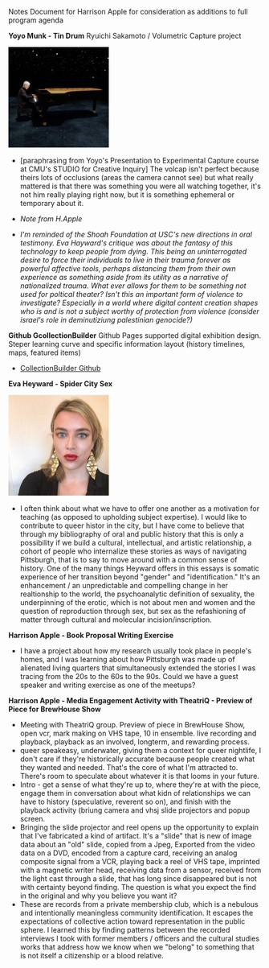 Notes Document for Harrison Apple for consideration as additions to full program agenda

**Yoyo Munk - Tin Drum** 
Ryuichi Sakamoto / Volumetric Capture project

[![Ryuichi Sakamoto Volumetric Capture by Tin Drum](/Repo-Image-files/ryuichithumb.jpg)](https://news.artnet.com/art-world/ryuichi-sakamoto-tin-drum-mixed-reality-the-shed-2312616)


- [paraphrasing from Yoyo's Presentation to Experimental Capture course at CMU's STUDIO for Creative Inquiry]
The volcap isn't perfect because theirs lots of occlusions (areas the camera cannot see) but what really mattered is that
there was something you were all watching together, it's not him really playing right now, but it is something ephemeral or temporary
about it. 

- *Note from H.Apple*

- *I'm reminded of the Shoah Foundation at USC's new directions in oral testimony. Eva Hayward's critique was about the fantasy of this 
technology to keep people from dying. This being an uninterrogated desire to force their individuals to live in their trauma forever as 
powerful affective tools, perhaps distancing them from their own experience as something aside from its utility as a narrative of nationalized trauma.
What ever allows for them to be something not used for poltical theater? Isn't this an important form of violence to investigate? Especially in a world
where digital content creation shapes who is and is not a subject worthy of protection from violence (consider israel's role in deminutiziung palestinian genocide?)*

**Github GcollectionBuilder**
Github Pages supported digital exhibition design. Steper learning curve and specific information layout (history timelines, maps, featured items)

- [CollectionBuilder Github](https://github.com/CollectionBuilder/collectionbuilder-gh)

**Eva Heyward - Spider City Sex** 

[![Blonde woman, headshot with red lipstick](/Repo-Image-files/eva-hayward-thumb.png)]([https://news.artnet.com/art-world/ryuichi-sakamoto-tin-drum-mixed-reality-the-shed-2312616](https://www.vfw.or.at/wp-content/uploads/2016/02/Hayward_Eva_Spider_City_Sex.pdf))

- I often think about what we have to offer one another as a motivation for teaching (as opposed to upholding subject expertise). I would like to contribute to queer histor in the city, but I have come to believe that through my bibliography of oral and public history that this is only a possibility if we build a cultural, intellectual, and artistic relationship, a cohort of people who internalize these stories as ways of navigating Pittsburgh, that is to say to move around with a common sense of history. One of the many things Heyward offers in this essays is somatic experience of her transition beyond "gender" and "identification." It's an enhancement / an unpredictable and compelling change in her realtionship to the world, the psychoanalytic definition of sexuality, the underpinning of the erotic, which is not about men and women and the question of reproduction through sex, but sex as the refashioning of matter through cultural and molecular incision/inscription.

**Harrison Apple - Book Proposal Writing Exercise**
- I have a project about how my research usually took place in people's homes, and I was learning about how Pittsburgh was made up of alienated living quarters that simultaneously extended the stories I was tracing from the 20s to the 60s to the 90s. Could we have a guest speaker and writing exercise as one of the meetups?


**Harrison Apple - Media Engagement Activity with TheatriQ - Preview of Piece for BrewHouse Show**
- Meeting with TheatriQ group. Preview of piece in BrewHouse Show, open vcr, mark making on VHS tape, 10 in ensemble. live recording and playback, playback as an involved, longterm, and rewarding process.
- queer speakeasy, underwater, giving them a context for queer nightlife, I don't care if they're historically accurate because people created what they wanted and needed. That's the core of what I'm attracted to. There's room to speculate about whatever it is that looms in your future.
- Intro - get a sense of what they're up to, where they're at with the piece, engage them in conversation about what kidn of relationships we can have to history (speculative, reverent so on), and finish with the playback activity (briung camera and vhsj slide projectors and popup screen.
- Bringing the slide projector and reel opens up the opportunity to explain that I've fabricated a kind of artifact. It's a "slide" that is new of image data about an "old" slide, copied from a Jpeg, Exported from the video data on a DVD, encoded from a capture card, receiving an analog composite signal from a VCR, playing back a reel of VHS tape, imprinted with a magnetic writer head, receiving data from a sensor, received from the light cast through a slide, that has long since disappeared but is not with certainty beyond finding. The question is what you expect the find in the original and why you believe you want it?
- These are records from a private membership club, which is a nebulous and intentionally meaningless community identification. It escapes the expectations of collective action toward representation in the public sphere. I learned this by finding patterns between the recorded interviews I took with former members / officers and the cultural studies works that address how we know when we "belong" to something that is not itself a citizenship or a blood relative.
